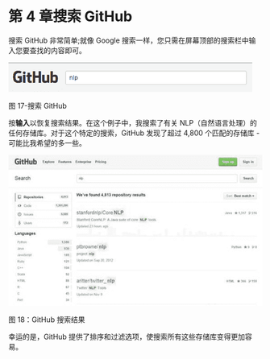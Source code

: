# 第 4 章搜索 GitHub

搜索 GitHub 非常简单;就像 Google 搜索一样，您只需在屏幕顶部的搜索栏中输入您要查找的内容即可。

![](img/00021.gif)

图 17-搜索 GitHub

按**输入**以恢复搜索结果。在这个例子中，我搜索了有关 NLP（自然语言处理）的任何存储库。对于这个特定的搜索，GitHub 发现了超过 4,800 个匹配的存储库 - 可能比我希望的多一些。

![](img/00022.jpeg)

图 18：GitHub 搜索结果

幸运的是，GitHub 提供了排序和过滤选项，使搜索所有这些存储库变得更加容易。